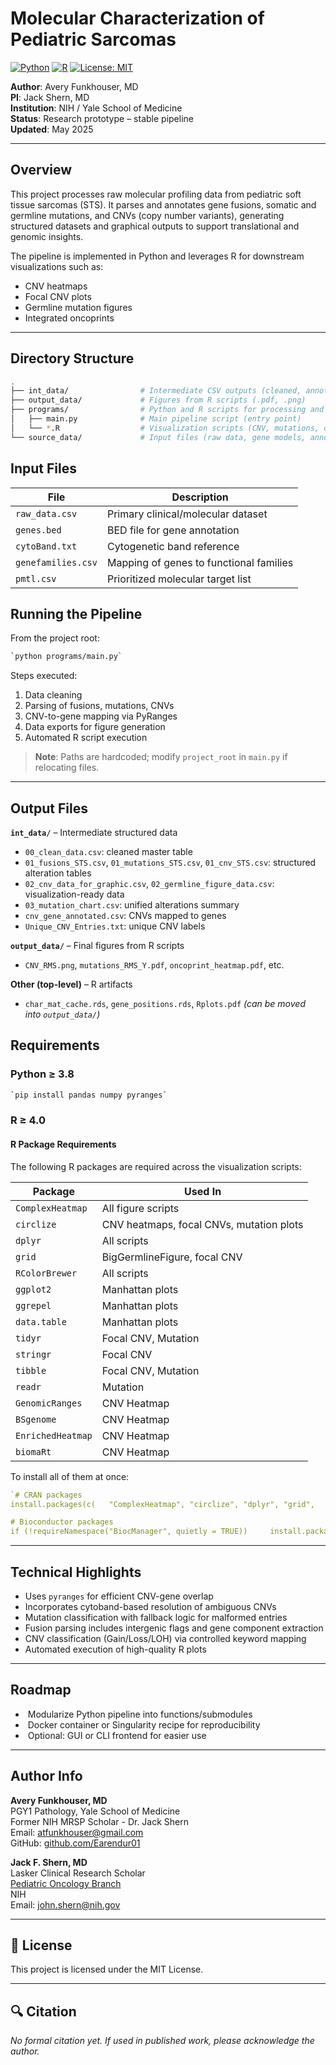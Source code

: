 # Molecular Characterization of Pediatric Sarcomas

[![Python](https://img.shields.io/badge/Python-3.8+-blue.svg)](https://www.python.org/)
[![R](https://img.shields.io/badge/R-4.0+-brightgreen.svg)](https://www.r-project.org/)
[![License: MIT](https://img.shields.io/badge/License-MIT-yellow.svg)](https://opensource.org/licenses/MIT)

**Author**: Avery Funkhouser, MD  
**PI**: Jack Shern, MD  
**Institution**: NIH / Yale School of Medicine  
**Status**: Research prototype – stable pipeline  
**Updated**: May 2025

---

## Overview

This project processes raw molecular profiling data from pediatric soft tissue sarcomas (STS). It parses and annotates gene fusions, somatic and germline mutations, and CNVs (copy number variants), generating structured datasets and graphical outputs to support translational and genomic insights.

The pipeline is implemented in Python and leverages R for downstream visualizations such as:
- CNV heatmaps
- Focal CNV plots
- Germline mutation figures
- Integrated oncoprints

---

##  Directory Structure

```bash
.
├── int_data/                # Intermediate CSV outputs (cleaned, annotated, merged)
├── output_data/             # Figures from R scripts (.pdf, .png)
├── programs/                # Python and R scripts for processing and visualization
│   ├── main.py              # Main pipeline script (entry point)
│   └── *.R                  # Visualization scripts (CNV, mutations, oncoprint)
└── source_data/             # Input files (raw data, gene models, annotations)
```

## Input Files

|File|Description|
|---|---|
|`raw_data.csv`|Primary clinical/molecular dataset|
|`genes.bed`|BED file for gene annotation|
|`cytoBand.txt`|Cytogenetic band reference|
|`genefamilies.csv`|Mapping of genes to functional families|
|`pmtl.csv`|Prioritized molecular target list|

## Running the Pipeline

From the project root:

```bash
`python programs/main.py`
```

Steps executed:

1. Data cleaning
2. Parsing of fusions, mutations, CNVs
3. CNV-to-gene mapping via PyRanges
4. Data exports for figure generation
5. Automated R script execution

> **Note**: Paths are hardcoded; modify `project_root` in `main.py` if relocating files.

---

## Output Files

**`int_data/`** – Intermediate structured data

- `00_clean_data.csv`: cleaned master table
- `01_fusions_STS.csv`, `01_mutations_STS.csv`, `01_cnv_STS.csv`: structured alteration tables
- `02_cnv_data_for_graphic.csv`, `02_germline_figure_data.csv`: visualization-ready data
- `03_mutation_chart.csv`: unified alterations summary
- `cnv_gene_annotated.csv`: CNVs mapped to genes
- `Unique_CNV_Entries.txt`: unique CNV labels

**`output_data/`** – Final figures from R scripts

- `CNV_RMS.png`, `mutations_RMS_Y.pdf`, `oncoprint_heatmap.pdf`, etc.

**Other (top-level)** – R artifacts

- `char_mat_cache.rds`, `gene_positions.rds`, `Rplots.pdf` _(can be moved into `output_data/`)_

## Requirements

### Python ≥ 3.8

```bash
`pip install pandas numpy pyranges`
```

### R ≥ 4.0

#### R Package Requirements

The following R packages are required across the visualization scripts:

|Package|Used In|
|---|---|
|`ComplexHeatmap`|All figure scripts|
|`circlize`|CNV heatmaps, focal CNVs, mutation plots|
|`dplyr`|All scripts|
|`grid`|BigGermlineFigure, focal CNV|
|`RColorBrewer`|All scripts|
|`ggplot2`|Manhattan plots|
|`ggrepel`|Manhattan plots|
|`data.table`|Manhattan plots|
|`tidyr`|Focal CNV, Mutation|
|`stringr`|Focal CNV|
|`tibble`|Focal CNV, Mutation|
|`readr`|Mutation|
|`GenomicRanges`|CNV Heatmap|
|`BSgenome`|CNV Heatmap|
|`EnrichedHeatmap`|CNV Heatmap|
|`biomaRt`|CNV Heatmap|

To install all of them at once:

```R
`# CRAN packages
install.packages(c(   "ComplexHeatmap", "circlize", "dplyr", "grid",   "RColorBrewer", "ggplot2", "ggrepel", "data.table",   "tidyr", "stringr", "tibble", "readr" ))

# Bioconductor packages
if (!requireNamespace("BiocManager", quietly = TRUE))     install.packages("BiocManager")  BiocManager::install(c(   "GenomicRanges", "BSgenome", "EnrichedHeatmap", "biomaRt" ))
```
---

## Technical Highlights

- Uses `pyranges` for efficient CNV-gene overlap
- Incorporates cytoband-based resolution of ambiguous CNVs
- Mutation classification with fallback logic for malformed entries
- Fusion parsing includes intergenic flags and gene component extraction
- CNV classification (Gain/Loss/LOH) via controlled keyword mapping
- Automated execution of high-quality R plots

---

## Roadmap

-  Modularize Python pipeline into functions/submodules
-  Docker container or Singularity recipe for reproducibility
-  Optional: GUI or CLI frontend for easier use

---

## Author Info

**Avery Funkhouser, MD**  
PGY1 Pathology, Yale School of Medicine  
Former NIH MRSP Scholar - Dr. Jack Shern  
Email: [atfunkhouser@gmail.com](mailto:atfunkhouser@gmail.com)  
GitHub: [github.com/Earendur01](https://github.com/Earendur01) 

**Jack F. Shern, MD**  
Lasker Clinical Research Scholar  
[Pediatric Oncology Branch](https://ccr.cancer.gov/pediatric-oncology-branch)  
NIH  
Email: [john.shern@nih.gov](mailto:john.shern@nih.gov)

---

## 📄 License

This project is licensed under the MIT License.

---

## 🔍 Citation

_No formal citation yet. If used in published work, please acknowledge the author._
